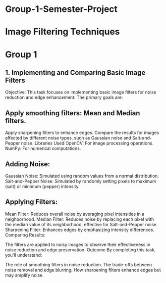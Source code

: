 # Group-1-Semester-Project




# Image Filtering Techniques
# Group 1

## 1. Implementing and Comparing Basic Image Filters
Objective:
This task focuses on implementing basic image filters for noise reduction and edge enhancement. The primary goals are:

## Apply smoothing filters: Mean and Median filters.
Apply sharpening filters to enhance edges.
Compare the results for images affected by different noise types, such as Gaussian noise and Salt-and-Pepper noise.
Libraries Used
OpenCV: For image processing operations.
NumPy: For numerical computations.

## Adding Noise:

Gaussian Noise: Simulated using random values from a normal distribution.
Salt-and-Pepper Noise: Simulated by randomly setting pixels to maximum (salt) or minimum (pepper) intensity.

## Applying Filters:

Mean Filter: Reduces overall noise by averaging pixel intensities in a neighborhood.
Median Filter: Reduces noise by replacing each pixel with the median value of its neighborhood, effective for Salt-and-Pepper noise.
Sharpening Filter: Enhances edges by emphasizing intensity differences.
Comparing Results:

The filters are applied to noisy images to observe their effectiveness in noise reduction and edge preservation.
Outcome
By completing this task, you'll understand:

The role of smoothing filters in noise reduction.
The trade-offs between noise removal and edge blurring.
How sharpening filters enhance edges but may amplify noise.
